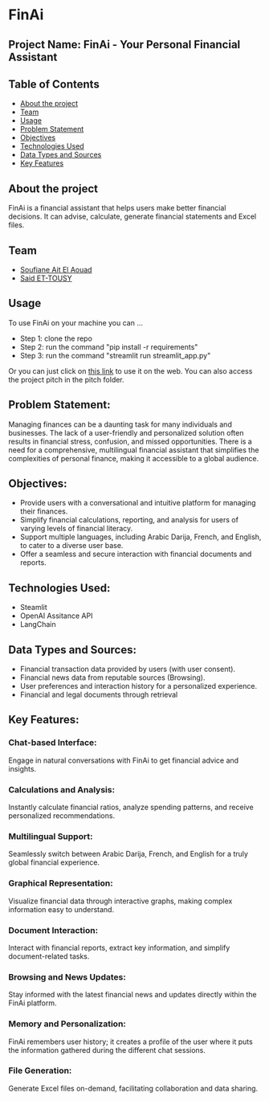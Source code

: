 # FinAi
## Project Name: FinAi - Your Personal Financial Assistant
## Table of Contents
- [About the project](#about-the-project)
- [Team](#team)
- [Usage](#usage)
- [Problem Statement](#Problem-Statement)
- [Objectives](#Objectives)
- [Technologies Used](#Technologies-Used)
- [Data Types and Sources](#Data-Types-and-Sources)
- [Key Features](#Key-Features)

## About the project 
FinAi is a financial assistant that helps users make better financial decisions. It can advise, calculate, generate financial statements and Excel files.

## Team
- [Soufiane Ait El Aouad](https://www.linkedin.com/in/soufiane-ait-el-aouad/)
- [Said ET-TOUSY](https://www.linkedin.com/in/said-et-tousy/)

## Usage
To use FinAi on your machine you can …
- Step 1: clone the repo
- Step 2: run the command "pip install -r requirements"
- Step 3: run the command "streamlit run streamlit_app.py"


Or you can just click on [this link](https://8nmmvvfycnsafgwzbxmfe3.streamlit.app/) to use it on the web.
You can also access the project pitch in the pitch folder.

## Problem Statement:
Managing finances can be a daunting task for many individuals and businesses. The lack of a user-friendly and personalized solution often results in financial stress, confusion, and missed opportunities. There is a need for a comprehensive, multilingual financial assistant that simplifies the complexities of personal finance, making it accessible to a global audience.

## Objectives:
- Provide users with a conversational and intuitive platform for managing their finances.
- Simplify financial calculations, reporting, and analysis for users of varying levels of financial literacy.
- Support multiple languages, including Arabic Darija, French, and English, to cater to a diverse user base.
- Offer a seamless and secure interaction with financial documents and reports.


## Technologies Used:
- Steamlit
- OpenAI Assitance API
- LangChain

## Data Types and Sources:
- Financial transaction data provided by users (with user consent).
- Financial news data from reputable sources (Browsing).
- User preferences and interaction history for a personalized experience.
- Financial and legal documents through retrieval

## Key Features:
### Chat-based Interface:
Engage in natural conversations with FinAi to get financial advice and insights.
### Calculations and Analysis:
Instantly calculate financial ratios, analyze spending patterns, and receive personalized recommendations.
### Multilingual Support:
Seamlessly switch between Arabic Darija, French, and English for a truly global financial experience.
### Graphical Representation:
Visualize financial data through interactive graphs, making complex information easy to understand.
### Document Interaction:
Interact with financial reports, extract key information, and simplify document-related tasks.
### Browsing and News Updates:
Stay informed with the latest financial news and updates directly within the FinAi platform.
### Memory and Personalization:
FinAi remembers user history; it creates a profile of the user where it puts the information gathered during the different chat sessions.
### File Generation:
Generate Excel files on-demand, facilitating collaboration and data sharing.